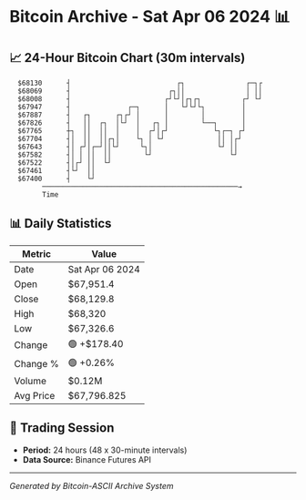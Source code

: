 # Bitcoin Archive - Sat Apr 06 2024 📊

## 📈 24-Hour Bitcoin Chart (30m intervals)

```
  $68130      ┤                          ┌┐               ┌─┐┌ 
  $68069      ┤                        ┌┐││               │ ││ 
  $68008      ┤                       ┌┘└┘│┌┐┌┐          ┌┘ └┘ 
  $67947      ┤              ┌─┐      │   └┘└┘└┐         │     
  $67887      ┤   ┌┐      ┌┐┌┘ │      │        │         │     
  $67826      ┤   ││  ┌┐  │└┘  │   ┌┐ │        └──┐      │     
  $67765      ┼┐  ││  ││  │    │  ┌┘│┌┘           └┐┌─┐ ┌┘     
  $67704      ┤│  ││  ││┌┐│    └┐ │ └┘             ││ │┌┘      
  $67643      ┤│ ┌┘│┌─┘││└┘     └┐│                └┘ ││       
  $67582      ┤│ │ ││  ││        └┘                   └┘       
  $67522      ┤│┌┘ ││  └┘                                      
  $67461      ┤└┘  ││                                          
  $67400      ┤    └┘                                          
        ────────────────────────────────────────────────→
        Time
```

## 📊 Daily Statistics

| Metric | Value |
|--------|-------|
| Date | Sat Apr 06 2024 |
| Open | $67,951.4 |
| Close | $68,129.8 |
| High | $68,320 |
| Low | $67,326.6 |
| Change | 🟢 +$178.40 |
| Change % | 🟢 +0.26% |
| Volume | $0.12M |
| Avg Price | $67,796.825 |

## 📅 Trading Session

- **Period:** 24 hours (48 x 30-minute intervals)
- **Data Source:** Binance Futures API

---
*Generated by Bitcoin-ASCII Archive System*
